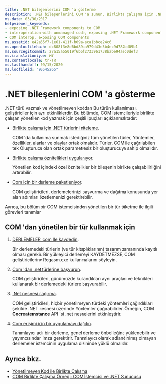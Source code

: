 ```yaml
---
title: .NET bileşenlerini COM 'a gösterme
description: .NET bileşenlerini COM 'a sunun. Birlikte çalışma için .NET türlerini niteleyin. Birlikte çalışma özniteliklerini uygulayın. COM için bir derlemeyi paketleyin. COM 'dan yönetilen bir tür kullanın.
ms.date: 03/30/2017
helpviewer_keywords:
- exposing .NET Framework components to COM
- interoperation with unmanaged code, exposing .NET Framework components
- COM interop, exposing COM components
ms.assetid: e42a65f7-1e61-411f-b09a-aca1bbce24c6
ms.openlocfilehash: dc808f3e8d6bd89ba979d43e5b4ec9d787bd09b1
ms.sourcegitcommit: 27a15a55019f6b5f2733961738babe94aec0def3
ms.translationtype: MT
ms.contentlocale: tr-TR
ms.lasthandoff: 09/15/2020
ms.locfileid: "90545265"
---
```

# <a name="exposing-net-components-to-com"></a>.NET bileşenlerini COM 'a gösterme

.NET türü yazmak ve yönetilmeyen koddan Bu türün kullanılması, geliştiriciler için ayrı etkinliklerdir. Bu bölümde, COM istemcileriyle birlikte çalışan yönetilen kod yazmak için çeşitli ipuçları açıklanmaktadır:

- [Birlikte çalışma için .NET türlerini niteleme](../../standard/native-interop/qualify-net-types-for-interoperation.md).

     COM 'da kullanıma sunmak istediğiniz tüm yönetilen türler, Yöntemler, özellikler, alanlar ve olaylar ortak olmalıdır. Türler, COM ile çağrılabilen tek Oluşturucu olan ortak parametresiz bir oluşturucuya sahip olmalıdır.

- [Birlikte çalışma öznitelikleri uygulanıyor](../../standard/native-interop/apply-interop-attributes.md).

     Yönetilen kod içindeki özel öznitelikler bir bileşenin birlikte çalışabilirliğini artırabilir.

- [Com için bir derleme paketleniyor](packaging-an-assembly-for-com.md).

     COM geliştiricileri, derlemelerinizi başvurma ve dağıtma konusunda yer alan adımları özetlemenizi gerektirebilir.

 Ayrıca, bu bölüm bir COM istemcisinden yönetilen bir tür tüketme ile ilgili görevleri tanımlar.

## <a name="to-consume-a-managed-type-from-com"></a>COM 'dan yönetilen bir tür kullanmak için

1. [DERLEMELERI com Ile kaydedin](registering-assemblies-with-com.md).

     Bir derlemedeki türlerin (ve tür kitaplıklarının) tasarım zamanında kayıtlı olması gerekir. Bir yükleyici derlemeyi KAYDETMEZSE, COM geliştiricilerine Regasm.exe kullanmalarını söyleyin.

2. [Com 'dan .net türlerine başvurun](how-to-reference-net-types-from-com.md).

     COM geliştiricileri, günümüzde kullandıkları aynı araçları ve teknikleri kullanarak bir derlemedeki türlere başvurabilir.

3. [.Net nesnesi çağırma](/previous-versions/dotnet/netframework-4.0/8hw8h46b(v=vs.100)).

     COM geliştiricileri, hiçbir yönetilmeyen türdeki yöntemleri çağırdıkları şekilde .NET nesnesi üzerinde Yöntemler çağırabilirler. Örneğin, COM **Cocreateınstance** API 'si .net nesnelerini etkinleştirir.

4. [Com erişimi için bir uygulamayı dağıtın](/previous-versions/dotnet/netframework-4.0/c2850st8(v=vs.100)).

     Tanımlayıcı adlı bir derleme, genel derleme önbelleğine yüklenebilir ve yayımcısından imza gerektirir. Tanımlayıcı olarak adlandırılmış olmayan derlemeler istemcinin uygulama dizininde yüklü olmalıdır.

## <a name="see-also"></a>Ayrıca bkz.

- [Yönetilmeyen Kod ile Birlikte Çalışma](index.md)
- [COM Birlikte Çalışma Örneği: COM İstemcisi ve .NET Sunucusu](com-interop-sample-com-client-and-net-server.md)
